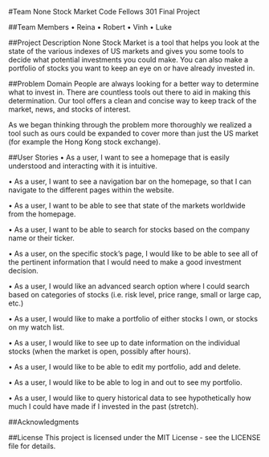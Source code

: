 #Team None Stock Market
Code Fellows 301 Final Project

##Team Members
• Reina
• Robert
• Vinh
• Luke

##Project Description
None Stock Market is a tool that helps you look at the state of the various indexes of US markets and gives you some tools to decide what potential investments you could make. You can also make a portfolio of stocks you want to keep an eye on or have already invested in.

##Problem Domain
People are always looking for a better way to determine what to invest in. There are countless tools out there to aid in making this determination.  Our tool offers a clean and concise way to keep track of the market, news, and stocks of interest.<br />  

As we began thinking through the problem more thoroughly we realized a tool such as ours could be expanded to cover more than just the US market (for example the Hong Kong stock exchange). 

##User Stories
• As a user, I want to see a homepage that is easily understood and interacting with it is intuitive.<br />  

• As a user, I want to see a navigation bar on the homepage, so that I can navigate to the different pages within the website.<br />  

• As a user, I want to be able to see that state of the markets worldwide from the homepage.<br />  

• As a user, I want to be able to search for stocks based on the company name or their ticker.<br />  

• As a user, on the specific stock’s page, I would like to be able to see all of the pertinent information that I would need to make a good investment decision.<br />  

• As a user, I would like an advanced search option where I could search based on categories of stocks (i.e. risk level, price range, small or large cap, etc.)<br />  

• As a user, I would like to make a portfolio of either stocks I own, or stocks on my watch list.<br />  

• As a user, I would like to see up to date information on the individual stocks (when the market is open, possibly after hours).<br />  

• As a user, I would like to be able to edit my portfolio, add and delete.<br />  

• As a user, I would like to be able to log in and out to see my portfolio.<br />  

• As a user, I would like to query historical data to see hypothetically how much I could have made if I invested in the past (stretch).<br />  


##Acknowledgments

##License
This project is licensed under the MIT License - see the LICENSE file for details.
